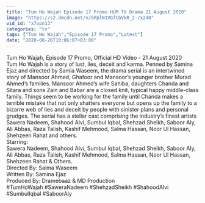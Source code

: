 ```yaml
---
title: "Tum Ho Wajah Episode 17 Promo HUM TV Drama 21 August 2020"
image: "https://s2.dmcdn.net/v/SPplN1VGfCGVkR_2-/x240"
vid_id: "x7vpn13"
categories: "tv"
tags: ["Tum Ho Wajah","Episode 17 Promo","Latest"]
date: "2020-08-26T10:06:07+03:00"
---
```

Tum Ho Wajah, Episode 17 Promo, Official HD Video - 21 August 2020  <br>Tum Ho Wajah is a story of lust, lies, deceit and karma. Penned by Samina Ejaz and directed by Samia Waseem, the drama serial is an intertwined story of Mansoor Ahmed, Ghafoor and Mansoor’s younger brother Murad Ahmed’s families. Mansoor Ahmed’s wife Sahiba, daughters Chanda and Sitara and sons Zain and Babar are a closed knit, typical happy middle-class family. Things seem to be working for the family until Chanda makes a terrible mistake that not only shatters everyone but opens up the family to a bizarre web of lies and deceit by people with sinister plans and personal grudges. The serial has a stellar cast comprising the industry’s finest artists Sawera Nadeem, Shahood Alvi, Sumbul Iqbal, Shehzad Sheikh, Saboor Aly, Ali Abbas, Raza Talish, Kashif Mehmood, Salma Hassan, Noor Ul Hassan, Shehzeen Rahat and others.   <br>Starring:  <br>Sawera Nadeem, Shahood Alvi, Sumbul Iqbal, Shehzad Sheikh, Saboor Aly, Ali Abbas, Raza Talish, Kashif Mehmood, Salma Hassan, Noor Ul Hassan, Shehzeen Rahat &amp; Others.  <br>Directed By: Saima Waseem  <br>Written By: Samina Ejaz  <br>Produced By: Dramebaaz &amp; MD Production  <br>#TumHoWajah #SaweraNadeem #ShehzadSheikh #ShahoodAlvi #SumbulIqbal #SaboorAly
